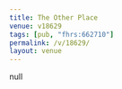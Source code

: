 ```yaml
---
title: The Other Place
venue: v18629
tags: [pub, "fhrs:662710"]
permalink: /v/18629/
layout: venue
---
```

null
